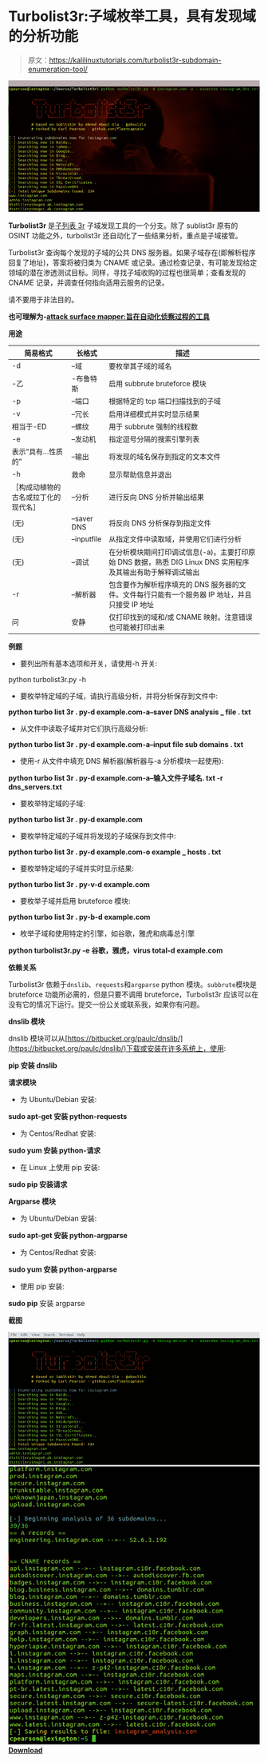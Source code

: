 # Turbolist3r:子域枚举工具，具有发现域的分析功能

> 原文：<https://kalilinuxtutorials.com/turbolist3r-subdomain-enumeration-tool/>

[![Turbolist3r : Subdomain Enumeration Tool With Analysis Features For Discovered Domains](img//74f68b495dae23b7e5a312ca588a13b8.png "Turbolist3r : Subdomain Enumeration Tool With Analysis Features For Discovered Domains")](https://1.bp.blogspot.com/-Is5krnt6JAw/XhCZmjthtqI/AAAAAAAAEPQ/1OM090kP9kMyPfvxpy-O9SSN2SAlmW2PwCLcBGAsYHQ/s1600/Turbolist3r-1%25281%2529.png)

**Turbolist3r** 是[子列表 3r](https://github.com/aboul3la/sublist3r) 子域发现工具的一个分支。除了 sublist3r 原有的 OSINT 功能之外，turbolist3r 还自动化了一些结果分析，重点是子域接管。

Turbolist3r 查询每个发现的子域的公共 DNS 服务器。如果子域存在(即解析程序回复了地址)，答案将被归类为 CNAME 或记录。通过检查记录，有可能发现给定领域的潜在渗透测试目标。同样，寻找子域收购的过程也很简单；查看发现的 CNAME 记录，并调查任何指向适用云服务的记录。

请不要用于非法目的。

**也可理解为-[attack surface mapper:旨在自动化侦察过程的工具](https://kalilinuxtutorials.com/attacksurfacemapper/)**

**用途**

| 简易格式 | 长格式 | 描述 |
| --- | --- | --- |
| -d | –域 | 要枚举其子域的域名 |
| -乙 | -布鲁特斯 | 启用 subbrute bruteforce 模块 |
| -p | –端口 | 根据特定的 tcp 端口扫描找到的子域 |
| -v | –冗长 | 启用详细模式并实时显示结果 |
| 相当于-ED | –螺纹 | 用于 subbrute 强制的线程数 |
| -e | –发动机 | 指定逗号分隔的搜索引擎列表 |
| 表示“具有…性质的” | –输出 | 将发现的域名保存到指定的文本文件 |
| -h | 救命 | 显示帮助信息并退出 |
| ［构成动植物的古名或拉丁化的现代名］ | –分析 | 进行反向 DNS 分析并输出结果 |
| (无) | –saver DNS | 将反向 DNS 分析保存到指定文件 |
| (无) | –inputfile | 从指定文件中读取域，并使用它们进行分析 |
| (无) | –调试 | 在分析模块期间打印调试信息(-a)。主要打印原始 DNS 数据，熟悉 DIG Linux DNS 实用程序及其输出有助于解释调试输出 |
| -r | –解析器 | 包含要作为解析程序填充的 DNS 服务器的文件。文件每行只能有一个服务器 IP 地址，并且只接受 IP 地址 |
| 问 | 安静 | 仅打印找到的域和/或 CNAME 映射。注意错误也可能被打印出来 |

**例题**

*   要列出所有基本选项和开关，请使用-h 开关:

python turbolist3r.py -h

*   要枚举特定域的子域，请执行高级分析，并将分析保存到文件中:

**python turbo list 3r . py-d example.com-a–saver DNS analysis _ file . txt**

*   从文件中读取子域并对它们执行高级分析:

**python turbo list 3r . py-d example.com-a–input file sub domains . txt**

*   使用-r 从文件中填充 DNS 解析器(解析器与-a 分析模块一起使用):

**python turbo list 3r . py-d example.com-a–输入文件子域名. txt -r dns_servers.txt**

*   要枚举特定域的子域:

**python turbo list 3r . py-d example.com**

*   要枚举特定域的子域并将发现的子域保存到文件中:

**python turbo list 3r . py-d example.com-o example _ hosts . txt**

*   要枚举特定域的子域并实时显示结果:

**python turbo list 3r . py-v-d example.com**

*   要枚举子域并启用 bruteforce 模块:

**python turbo list 3r . py-b-d example.com**

*   枚举子域和使用特定的引擎，如谷歌，雅虎和病毒总引擎

**python turbolist3r.py -e 谷歌，雅虎，virus total-d example.com**

**依赖关系**

Turbolist3r 依赖于`dnslib`、`requests`和`argparse` python 模块。`subbrute`模块是 bruteforce 功能所必需的，但是只要不调用 bruteforce，Turbolist3r 应该可以在没有它的情况下运行。提交一份公关或联系我，如果你有问题。

**dnslib 模块**

dnslib 模块可以从[https://bitbucket.org/paulc/dnslib/](https://bitbucket.org/paulc/dnslib/)下载或安装在许多系统上，使用:

**pip 安装 dnslib**

**请求模块**

*   为 Ubuntu/Debian 安装:

**sudo apt-get 安装 python-requests**

*   为 Centos/Redhat 安装:

**sudo yum 安装 python-请求**

*   在 Linux 上使用 pip 安装:

**sudo pip 安装请求**

**Argparse 模块**

*   为 Ubuntu/Debian 安装:

**sudo apt-get 安装 python-argparse**

*   为 Centos/Redhat 安装:

**sudo yum 安装 python-argparse**

*   使用 pip 安装:

**sudo pip**
安装 argparse

**截图**

![](img//f0e9eaaa385a172d27a1e62fafeed04d.png)![](img//41357ce69fb692a64b3bcee3f0c53955.png)[**Download**](https://github.com/fleetcaptain/Turbolist3r)